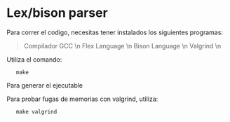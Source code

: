 # Lex/bison parser
Para correr el codigo, necesitas tener instalados los siguientes programas:
> Compilador GCC \n
> Flex Language \n
> Bison Language \n
> Valgrind \n

Utiliza el comando:
```
   make
```
Para generar el ejecutable

Para probar fugas de memorias con valgrind, utiliza:
```
   make valgrind
```